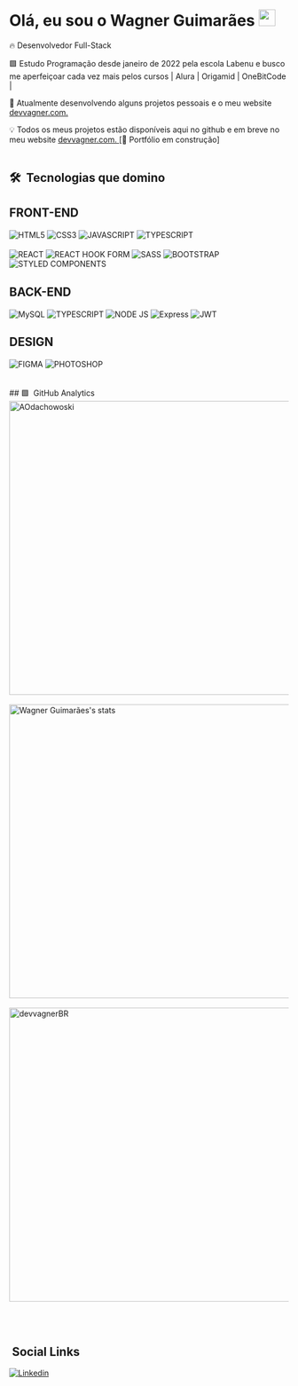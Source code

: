 <h1> Olá, eu sou o Wagner Guimarães  <img src='https://raw.githubusercontent.com/kaueMarques/kaueMarques/master/hi.gif' width='30px' /> </h1> 

 🔥 Desenvolvedor Full-Stack  
 
 🟩 Estudo Programação desde janeiro de 2022 pela escola Labenu e busco me aperfeiçoar cada vez mais pelos cursos | Alura | Origamid | OneBitCode | 
 
 🔭 Atualmente desenvolvendo alguns projetos pessoais e o meu website  <a href='https://devvagner.com/' > devvagner.com. </a>

💡 Todos os meus projetos estão disponíveis aqui no github e em breve no meu website <a href='https://devvagner.com/' > devvagner.com. </a> [🚨 Portfólio em construção]
<br><br>

## 🛠️ &nbsp;Tecnologias que domino

## FRONT-END
<div style="display: 'inline-block'">
<img align='center' alt='HTML5' src='https://img.shields.io/badge/HTML5-E34F26?style=for-the-badge&logo=html5&logoColor=white'>
<img align='center' alt='CSS3' src='https://img.shields.io/badge/CSS3-1572B6?style=for-the-badge&logo=css3&logoColor=white'>
<img align='center' alt='JAVASCRIPT' src='https://img.shields.io/badge/JavaScript-F7DF1E?style=for-the-badge&logo=javascript&logoColor=black'>
<img align='center' alt='TYPESCRIPT' src='https://img.shields.io/badge/TypeScript-007ACC?style=for-the-badge&logo=typescript&logoColor=white'>
  <br><br>
<img align='center' alt='REACT' src='https://img.shields.io/badge/React-20232A?style=for-the-badge&logo=react&logoColor=61DAFB'>
<img align='center' alt='REACT HOOK FORM' src='https://img.shields.io/badge/React%20Hook%20Form-%23EC5990.svg?style=for-the-badge&logo=reacthookform&logoColor=white'>
<img align='center' alt='SASS' src='https://img.shields.io/badge/Sass-CC6699?style=for-the-badge&logo=sass&logoColor=white'>
<img align='center' alt='BOOTSTRAP' src='https://img.shields.io/badge/Bootstrap-563D7C?style=for-the-badge&logo=bootstrap&logoColor=white'>
<img align='center' alt='STYLED COMPONENTS' src='https://img.shields.io/badge/styled--components-DB7093?style=for-the-badge&logo=styled-components&logoColor=black'>

 
 ## BACK-END
 <img align='center' alt='MySQL' src='https://img.shields.io/badge/mysql-%2300f.svg?style=for-the-badge&logo=mysql&logoColor=black'> 
 <img align='center' alt='TYPESCRIPT' src='https://img.shields.io/badge/TypeScript-007ACC?style=for-the-badge&logo=typescript&logoColor=white'>
 <img align='center' alt='NODE JS' src='https://img.shields.io/badge/node.js-6DA55F?style=for-the-badge&logo=node.js&logoColor=white'>
 <img align='center' alt='Express' src='https://img.shields.io/badge/express.js-%23404d59.svg?style=for-the-badge&logo=express&logoColor=%2361DAFB'>
 <img align='center' alt='JWT' src='https://img.shields.io/badge/JWT-black?style=for-the-badge&logo=JSON%20web%20tokens'>

 ## DESIGN
 
<img align='center' alt='FIGMA' src='https://img.shields.io/badge/Figma-F24E1E?style=for-the-badge&logo=figma&logoColor=white'>
<img align='center' alt='PHOTOSHOP' src='https://img.shields.io/badge/Adobe%20Photoshop-31A8FF?style=for-the-badge&logo=Adobe%20Photoshop&logoColor=black'>
 
  </div> 
 <br><br>
## 🟩 &nbsp;GitHub Analytics

<div style="display: 'flex'">
<img width='530em' align="center"
    src="https://github-readme-stats.vercel.app/api/top-langs?username=devvagnerBR&show_icons=true&locale=en&bg_color=0d1117&text_color=ffffff&layout=compact"
    alt="AOdachowoski" 
    bg_color=#808080/>
   <br><br>
<img width="530em" src="https://github-readme-stats.vercel.app/api?username=devvagnerBR&show_icons=true&theme=dracula" alt="Wagner Guimarães's stats"/>
   <br><br>
<img width='530em' align="center" src="https://github-readme-streak-stats.herokuapp.com/?user=devvagnerBR&theme=dark&background=0d1117&date_format=M%20j%5B%2C%20Y%5D" alt="devvagnerBR" />
 </div>
 
   <br><br>


## &nbsp;Social Links

[![Linkedin](https://img.shields.io/badge/LinkedIn-0077B5?style=for-the-badge&logo=linkedin&logoColor=white)](https://www.linkedin.com/in/devvagner/) 


